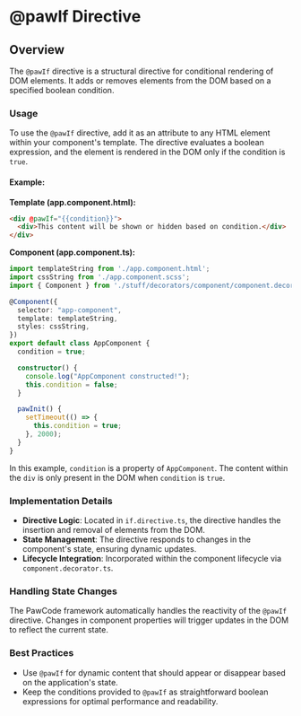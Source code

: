 # @pawIf Directive

## Overview

The `@pawIf` directive is a structural directive for conditional rendering of DOM elements. It adds or removes elements from the DOM based on a specified boolean condition.

### Usage

To use the `@pawIf` directive, add it as an attribute to any HTML element within your component's template. The directive evaluates a boolean expression, and the element is rendered in the DOM only if the condition is `true`.

#### Example:

**Template (app.component.html):**
```html
<div @pawIf="{{condition}}">
  <div>This content will be shown or hidden based on condition.</div>
</div>
```

**Component (app.component.ts):**
```typescript
import templateString from './app.component.html';
import cssString from './app.component.scss';
import { Component } from './stuff/decorators/component/component.decorator';

@Component({
  selector: "app-component",
  template: templateString,
  styles: cssString,
})
export default class AppComponent {
  condition = true;

  constructor() {
    console.log("AppComponent constructed!");
    this.condition = false;
  }

  pawInit() {
    setTimeout(() => {
      this.condition = true;
    }, 2000);
  }
}
```

In this example, `condition` is a property of `AppComponent`. The content within the `div` is only present in the DOM when `condition` is `true`.

### Implementation Details

- **Directive Logic**: Located in `if.directive.ts`, the directive handles the insertion and removal of elements from the DOM.
- **State Management**: The directive responds to changes in the component's state, ensuring dynamic updates.
- **Lifecycle Integration**: Incorporated within the component lifecycle via `component.decorator.ts`.

### Handling State Changes

The PawCode framework automatically handles the reactivity of the `@pawIf` directive. Changes in component properties will trigger updates in the DOM to reflect the current state.

### Best Practices

- Use `@pawIf` for dynamic content that should appear or disappear based on the application's state.
- Keep the conditions provided to `@pawIf` as straightforward boolean expressions for optimal performance and readability.
